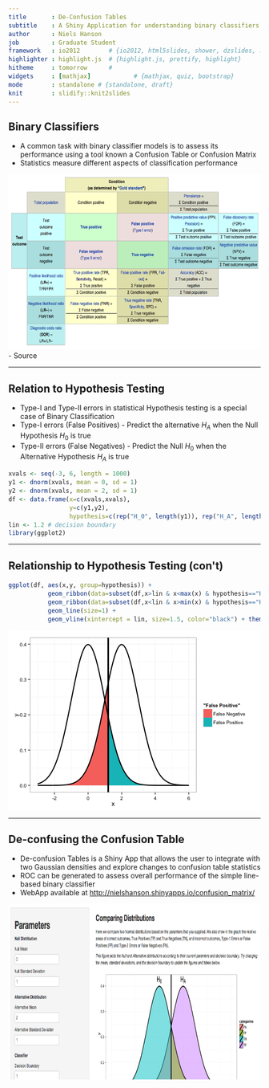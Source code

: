 ```yaml
--- 
title       : De-Confusion Tables
subtitle    : A Shiny Application for understanding binary classifiers.
author      : Niels Hanson
job         : Graduate Student
framework   : io2012        # {io2012, html5slides, shower, dzslides, ...}
highlighter : highlight.js  # {highlight.js, prettify, highlight}
hitheme     : tomorrow      # 
widgets     : [mathjax]            # {mathjax, quiz, bootstrap}
mode        : standalone # {standalone, draft}
knit        : slidify::knit2slides
---
```

<style>
.title-slide {
  background-color: white;
}
</style>

## Binary Classifiers

- A common task with binary classifier models is to assess its performance using a tool known a Confusion Table or Confusion Matrix 
- Statistics measure different aspects of classification performance
<img class=center src=assets/img/confusion_table.png height=350>
- Source <http://en.wikipedia.org/wiki/Confusion_matrix>

--- 

## Relation to Hypothesis Testing

- Type-I and Type-II errors in statistical Hypothesis testing is a special case of Binary Classification
- Type-I errors (False Positives) - Predict the alternative $H_A$ when the Null Hypothesis $H_0$ is true 
- Type-II errors (False Negatives) - Predict the Null $H_0$ when the Alternative Hypothesis $H_A$ is true 

```r
xvals <- seq(-3, 6, length = 1000)
y1 <- dnorm(xvals, mean = 0, sd = 1)
y2 <- dnorm(xvals, mean = 2, sd = 1)
df <- data.frame(x=c(xvals,xvals),
                 y=c(y1,y2), 
                 hypothesis=c(rep("H_0", length(y1)), rep("H_A", length(y2))))
lin <- 1.2 # decision boundary
library(ggplot2)
```

---

## Relationship to Hypothesis Testing (con't)


```r
ggplot(df, aes(x,y, group=hypothesis)) +
           geom_ribbon(data=subset(df,x>lin & x<max(x) & hypothesis=="H_0"),aes(x=x, ymax=y, ymin=0, fill="False Positive")) +
           geom_ribbon(data=subset(df,x<lin & x>min(x) & hypothesis=="H_A"),aes(x=x, ymax=y, ymin=0, fill="False Negative")) +
           geom_line(size=1) +
           geom_vline(xintercept = lin, size=1.5, color="black") + theme_bw()
```

<img src="assets/fig/unnamed-chunk-2.png" title="plot of chunk unnamed-chunk-2" alt="plot of chunk unnamed-chunk-2" style="display: block; margin: auto;" />

---

## De-confusing the Confusion Table

- De-confusion Tables is a Shiny App that allows the user to integrate with two Gaussian densities and explore changes to confusion table statistics
- ROC can be generated to assess overall performance of the simple line-based binary classifier
- WebApp available at <http://nielshanson.shinyapps.io/confusion_matrix/>

<img class=center src=assets/img/deconfusion.png height=350>

